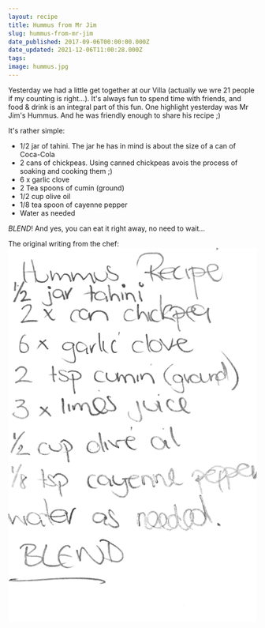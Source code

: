 ```yaml
---
layout: recipe
title: Hummus from Mr Jim
slug: hummus-from-mr-jim
date_published: 2017-09-06T00:00:00.000Z
date_updated: 2021-12-06T11:00:28.000Z
tags: 
image: hummus.jpg
---
```


Yesterday we had a little get together at our Villa (actually we wre 21 people if my counting is right...). It's always fun to spend time with friends, and food & drink is an integral part of this fun. One highlight yesterday was Mr Jim's Hummus. And he was friendly enough to share his recipe ;)

It's rather simple:

- 1/2 jar of tahini. The jar he has in mind is about the size of a can of Coca-Cola
- 2 cans of chickpeas. Using canned chickpeas avois the process of soaking and cooking them ;)
- 6 x garlic clove
- 2 Tea spoons of cumin (ground)
- 1/2 cup olive oil
- 1/8 tea spoon of cayenne pepper
- Water as needed

*BLEND*! And yes, you can eat it right away, no need to wait...

The original writing from the chef:
![Hummus recipy](hummus-recipe.png)


